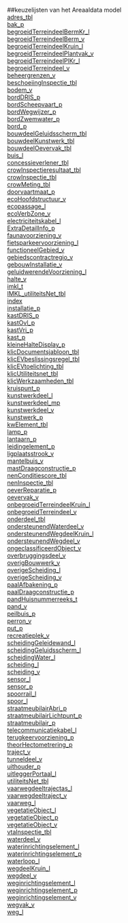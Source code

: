 ##keuzelijsten van het Areaaldata model<br>[adres_tbl](adres_tbl.html)<br>[bak_p](bak_p.html)<br>[begroeidTerreindeelBermKr_l](begroeidTerreindeelBermKr_l.html)<br>[begroeidTerreindeelBerm_v](begroeidTerreindeelBerm_v.html)<br>[begroeidTerreindeelKruin_l](begroeidTerreindeelKruin_l.html)<br>[begroeidTerreindeelPlantvak_v](begroeidTerreindeelPlantvak_v.html)<br>[begroeidTerreindeelPlKr_l](begroeidTerreindeelPlKr_l.html)<br>[begroeidTerreindeel_v](begroeidTerreindeel_v.html)<br>[beheergrenzen_v](beheergrenzen_v.html)<br>[beschoeiingInspectie_tbl](beschoeiingInspectie_tbl.html)<br>[bodem_v](bodem_v.html)<br>[bordDRIS_p](bordDRIS_p.html)<br>[bordScheepvaart_p](bordScheepvaart_p.html)<br>[bordWegwijzer_p](bordWegwijzer_p.html)<br>[bordZwemwater_p](bordZwemwater_p.html)<br>[bord_p](bord_p.html)<br>[bouwdeelGeluidsscherm_tbl](bouwdeelGeluidsscherm_tbl.html)<br>[bouwdeelKunstwerk_tbl](bouwdeelKunstwerk_tbl.html)<br>[bouwdeelOevervak_tbl](bouwdeelOevervak_tbl.html)<br>[buis_l](buis_l.html)<br>[concessieverlener_tbl](concessieverlener_tbl.html)<br>[crowInspectieresultaat_tbl](crowInspectieresultaat_tbl.html)<br>[crowInspectie_tbl](crowInspectie_tbl.html)<br>[crowMeting_tbl](crowMeting_tbl.html)<br>[doorvaartmaat_p](doorvaartmaat_p.html)<br>[ecoHoofdstructuur_v](ecoHoofdstructuur_v.html)<br>[ecopassage_l](ecopassage_l.html)<br>[ecoVerbZone_v](ecoVerbZone_v.html)<br>[electriciteitskabel_l](electriciteitskabel_l.html)<br>[ExtraDetailInfo_p](ExtraDetailInfo_p.html)<br>[faunavoorziening_v](faunavoorziening_v.html)<br>[fietsparkeervoorziening_l](fietsparkeervoorziening_l.html)<br>[functioneelGebied_v](functioneelGebied_v.html)<br>[gebiedscontractregio_v](gebiedscontractregio_v.html)<br>[gebouwInstallatie_v](gebouwInstallatie_v.html)<br>[geluidwerendeVoorziening_l](geluidwerendeVoorziening_l.html)<br>[halte_v](halte_v.html)<br>[imkl_t](imkl_t.html)<br>[IMKL_utiliteitsNet_tbl](IMKL_utiliteitsNet_tbl.html)<br>[index](index.html)<br>[installatie_p](installatie_p.html)<br>[kastDRIS_p](kastDRIS_p.html)<br>[kastOvl_p](kastOvl_p.html)<br>[kastVri_p](kastVri_p.html)<br>[kast_p](kast_p.html)<br>[kleineHalteDisplay_p](kleineHalteDisplay_p.html)<br>[klicDocumentsjabloon_tbl](klicDocumentsjabloon_tbl.html)<br>[klicEVbeslissingsregel_tbl](klicEVbeslissingsregel_tbl.html)<br>[klicEVtoelichting_tbl](klicEVtoelichting_tbl.html)<br>[klicUtiliteitsnet_tbl](klicUtiliteitsnet_tbl.html)<br>[klicWerkzaamheden_tbl](klicWerkzaamheden_tbl.html)<br>[kruispunt_p](kruispunt_p.html)<br>[kunstwerkdeel_l](kunstwerkdeel_l.html)<br>[kunstwerkdeel_mp](kunstwerkdeel_mp.html)<br>[kunstwerkdeel_v](kunstwerkdeel_v.html)<br>[kunstwerk_p](kunstwerk_p.html)<br>[kwElement_tbl](kwElement_tbl.html)<br>[lamp_p](lamp_p.html)<br>[lantaarn_p](lantaarn_p.html)<br>[leidingelement_p](leidingelement_p.html)<br>[ligplaatsstrook_v](ligplaatsstrook_v.html)<br>[mantelbuis_v](mantelbuis_v.html)<br>[mastDraagconstructie_p](mastDraagconstructie_p.html)<br>[nenConditiescore_tbl](nenConditiescore_tbl.html)<br>[nenInspectie_tbl](nenInspectie_tbl.html)<br>[oeverReparatie_p](oeverReparatie_p.html)<br>[oevervak_v](oevervak_v.html)<br>[onbegroeidTerreindeelKruin_l](onbegroeidTerreindeelKruin_l.html)<br>[onbegroeidTerreindeel_v](onbegroeidTerreindeel_v.html)<br>[onderdeel_tbl](onderdeel_tbl.html)<br>[ondersteunendWaterdeel_v](ondersteunendWaterdeel_v.html)<br>[ondersteunendWegdeelKruin_l](ondersteunendWegdeelKruin_l.html)<br>[ondersteunendWegdeel_v](ondersteunendWegdeel_v.html)<br>[ongeclassificeerdObject_v](ongeclassificeerdObject_v.html)<br>[overbruggingsdeel_v](overbruggingsdeel_v.html)<br>[overigBouwwerk_v](overigBouwwerk_v.html)<br>[overigeScheiding_l](overigeScheiding_l.html)<br>[overigeScheiding_v](overigeScheiding_v.html)<br>[paalAfbakening_p](paalAfbakening_p.html)<br>[paalDraagconstructie_p](paalDraagconstructie_p.html)<br>[pandHuisnummerreeks_t](pandHuisnummerreeks_t.html)<br>[pand_v](pand_v.html)<br>[peilbuis_p](peilbuis_p.html)<br>[perron_v](perron_v.html)<br>[put_p](put_p.html)<br>[recreatieplek_v](recreatieplek_v.html)<br>[scheidingGeleidewand_l](scheidingGeleidewand_l.html)<br>[scheidingGeluidsscherm_l](scheidingGeluidsscherm_l.html)<br>[scheidingWater_l](scheidingWater_l.html)<br>[scheiding_l](scheiding_l.html)<br>[scheiding_v](scheiding_v.html)<br>[sensor_l](sensor_l.html)<br>[sensor_p](sensor_p.html)<br>[spoorrail_l](spoorrail_l.html)<br>[spoor_l](spoor_l.html)<br>[straatmeubilairAbri_p](straatmeubilairAbri_p.html)<br>[straatmeubilairLichtpunt_p](straatmeubilairLichtpunt_p.html)<br>[straatmeubilair_p](straatmeubilair_p.html)<br>[telecommunicatiekabel_l](telecommunicatiekabel_l.html)<br>[terugkeervoorziening_p](terugkeervoorziening_p.html)<br>[theorHectometrering_p](theorHectometrering_p.html)<br>[traject_v](traject_v.html)<br>[tunneldeel_v](tunneldeel_v.html)<br>[uithouder_p](uithouder_p.html)<br>[uitleggerPortaal_l](uitleggerPortaal_l.html)<br>[utiliteitsNet_tbl](utiliteitsNet_tbl.html)<br>[vaarwegdeeltrajectas_l](vaarwegdeeltrajectas_l.html)<br>[vaarwegdeeltraject_v](vaarwegdeeltraject_v.html)<br>[vaarweg_l](vaarweg_l.html)<br>[vegetatieObject_l](vegetatieObject_l.html)<br>[vegetatieObject_p](vegetatieObject_p.html)<br>[vegetatieObject_v](vegetatieObject_v.html)<br>[vtaInspectie_tbl](vtaInspectie_tbl.html)<br>[waterdeel_v](waterdeel_v.html)<br>[waterinrichtingselement_l](waterinrichtingselement_l.html)<br>[waterinrichtingselement_p](waterinrichtingselement_p.html)<br>[waterloop_l](waterloop_l.html)<br>[wegdeelKruin_l](wegdeelKruin_l.html)<br>[wegdeel_v](wegdeel_v.html)<br>[weginrichtingselement_l](weginrichtingselement_l.html)<br>[weginrichtingselement_p](weginrichtingselement_p.html)<br>[weginrichtingselement_v](weginrichtingselement_v.html)<br>[wegvak_v](wegvak_v.html)<br>[weg_l](weg_l.html)<br>